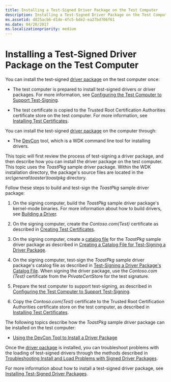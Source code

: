 ```yaml
---
title: Installing a Test-Signed Driver Package on the Test Computer
description: Installing a Test-Signed Driver Package on the Test Computer
ms.assetid: d825acb6-d1de-4fc5-bde2-ea27bd706f61
ms.date: 04/20/2017
ms.localizationpriority: medium
---
```


# Installing a Test-Signed Driver Package on the Test Computer


You can install the test-signed [driver package](driver-packages.md) on the test computer once:

-   The test computer is prepared to install test-signed drivers or driver packages. For more information, see [Configuring the Test Computer to Support Test-Signing](configuring-the-test-computer-to-support-test-signing.md).

-   The test certificate is copied to the Trusted Root Certification Authorities certificate store on the test computer. For more information, see [Installing Test Certificates](installing-test-certificates.md).

You can install the test-signed [driver package](driver-packages.md) on the computer through:

-   The [DevCon](../devtest/devcon.md) tool, which is a WDK command line tool for installing drivers.

This topic will first review the process of test-signing a driver package, and then describe how you can install the driver package on the test computer. This topic uses the *ToastPkg* sample driver package. Within the WDK installation directory, the package's source files are located in the *src\\general\\toaster\\toastpkg* directory.

Follow these steps to build and test-sign the *ToastPkg* sample driver package:

1.  On the signing computer, build the *ToastPkg* sample driver package's kernel-mode binaries. For more information about how to build drivers, see [Building a Driver](../develop/building-a-driver.md).

2.  On the signing computer, create the *Contoso.com(Test)* certificate as described in [Creating Test Certificates](creating-test-certificates.md).

3.  On the signing computer, create a [catalog file](catalog-files.md) for the *ToastPkg* sample driver package as described in [Creating a Catalog File for Test-Signing a Driver Package](creating-a-catalog-file-for-test-signing-a-driver-package.md).

4.  On the signing computer, test-sign the *ToastPkg* sample driver package's catalog file as described in [Test-Signing a Driver Package's Catalog File](test-signing-a-driver-package-s-catalog-file.md). When signing the driver package, use the *Contoso.com (Test)* certificate from the *PrivateCertStor*e for the test signature.

5.  Prepare the test computer to support test-signing, as described in [Configuring the Test Computer to Support Test-Signing](configuring-the-test-computer-to-support-test-signing.md).

6.  Copy the *Contoso.com(Test)* certificate to the Trusted Root Certification Authorities certificate store on the test computer, as described in [Installing Test Certificates](installing-test-certificates.md).

The following topics describe how the *ToastPkg* sample driver package can be installed on the test computer:

-   [Using the DevCon Tool to Install a Driver Package](using-the-devcon-tool-to-install-a-driver-package.md)

Once the [driver package](driver-packages.md) is installed, you can troubleshoot problems with the loading of test-signed drivers through the methods described in [Troubleshooting Install and Load Problems with Signed Driver Packages](./detecting-driver-load-errors.md).

For more information about how to install a test-signed driver package, see [Installing Test-Signed Driver Packages](installing-test-signed-driver-packages.md).

 


